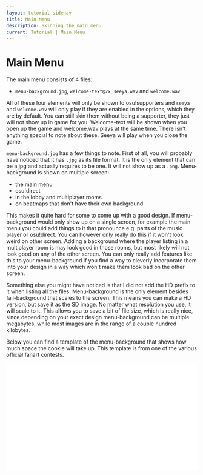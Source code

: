 ```yaml
---
layout: tutorial-sidenav
title: Main Menu
description: Skinning the main menu.
current: Tutorial | Main Menu
---
```


# Main Menu

The main menu consists of 4 files:

-   `menu-background.jpg`, `welcome-text@2x`, `seeya.wav` and `welcome.wav`

All of these four elements will only be shown to osu!supporters and `seeya` and `welcome.wav` will only play if they are enabled in the options, which they are by default. You can still skin them without being a supporter, they just will not show up in game for you. Welcome-text will be shown when you open up the game and welcome.wav plays at the same time. There isn't anything special to note about these. Seeya will play when you close the game.

`menu-background.jpg` has a few things to note. First of all, you will probably have noticed that it has `.jpg` as its file format. It is the only element that can be a jpg and actually requires to be one. It will not show up as a `.png`. Menu-background is shown on multiple screen:

-   the main menu
-   osu!direct
-   in the lobby and multiplayer rooms
-   on beatmaps that don't have their own background

This makes it quite hard for some to come up with a good design. If menu-background would only show up on a single screen, for example the main menu you could add things to it that pronounce e.g. parts of the music player or osu!direct. You can however only really do this if it won't look weird on other screen. Adding a background where the player listing in a multiplayer room is may look good in those rooms, but most likely will not look good on any of the other screen. You can only really add features like this to your menu-background if you find a way to cleverly incorporate them into your design in a way which won't make them look bad on the other screen.

Something else you might have noticed is that I did not add the HD prefix to it when listing all the files. Menu-background is the only element besides fail-background that scales to the screen. This means you can make a HD version, but save it as the SD image. No matter what resolution you use, it will scale to it. This allows you to save a bit of file size, which is really nice, since depending on your exact design menu-background can be multiple megabytes, while most images are in the range of a couple hundred kilobytes.

Below you can find a template of the menu-background that shows how much space the cookie will take up. This template is from one of the various official fanart contests.

<img src="img/main_menu/main_menu_template.png">

